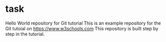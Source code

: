 # task
Hello World repository for Git tutorial
This is an example repository for the Git tutoial on https://www.w3schools.com
This repository is built step by step in the tutorial.
